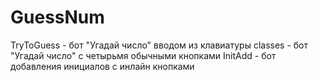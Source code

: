 # GuessNum
TryToGuess - бот "Угадай число" вводом из клавиатуры
classes - бот "Угадай число" с четырьмя обычными кнопками
InitAdd - бот добавления инициалов с инлайн кнопками
